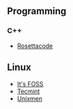 ## Programming
### C++
* [Rosettacode](http://rosettacode.org/wiki/Category:Programming_Languages)
## Linux
* [It's FOSS](https://itsfoss.com/)
* [Tecmint](https://www.tecmint.com)
* [Unixmen](https://www.unixmen.com/)
